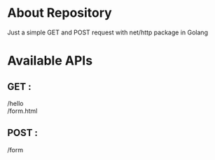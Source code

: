 # About Repository
Just a simple GET and POST request with net/http package in Golang

# Available APIs
## GET :
/hello\
/form.html
## POST :
/form

